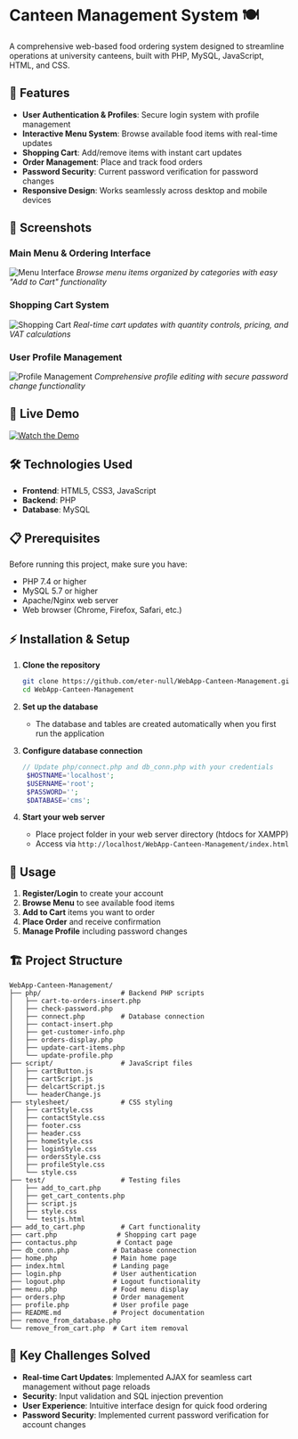 # Canteen Management System 🍽️

A comprehensive web-based food ordering system designed to streamline operations at university canteens, built with PHP, MySQL, JavaScript, HTML, and CSS.

## 🚀 Features

- **User Authentication & Profiles**: Secure login system with profile management
- **Interactive Menu System**: Browse available food items with real-time updates
- **Shopping Cart**: Add/remove items with instant cart updates
- **Order Management**: Place and track food orders
- **Password Security**: Current password verification for password changes
- **Responsive Design**: Works seamlessly across desktop and mobile devices


## 📸 Screenshots

### Main Menu & Ordering Interface
![Menu Interface](screenshots/menu.png)
*Browse menu items organized by categories with easy "Add to Cart" functionality*

### Shopping Cart System
![Shopping Cart](screenshots/cart.png)
*Real-time cart updates with quantity controls, pricing, and VAT calculations*

### User Profile Management
![Profile Management](screenshots/profile.png)
*Comprehensive profile editing with secure password change functionality*

## 🎥 Live Demo

[![Watch the Demo](https://img.shields.io/badge/▶️%20Watch%20Demo-FF0000?style=for-the-badge&logo=youtube&logoColor=white)](https://youtu.be/Z0zXG0vU8e0)

## 🛠️ Technologies Used

- **Frontend**: HTML5, CSS3, JavaScript
- **Backend**: PHP
- **Database**: MySQL


## 📋 Prerequisites

Before running this project, make sure you have:

- PHP 7.4 or higher
- MySQL 5.7 or higher
- Apache/Nginx web server
- Web browser (Chrome, Firefox, Safari, etc.)

## ⚡ Installation & Setup

1. **Clone the repository**
   ```bash
   git clone https://github.com/eter-null/WebApp-Canteen-Management.git
   cd WebApp-Canteen-Management
   ```

2. **Set up the database**
   - The database and tables are created automatically when you first run the application


3. **Configure database connection**
   ```php
   // Update php/connect.php and db_conn.php with your credentials
    $HOSTNAME='localhost';
    $USERNAME='root';
    $PASSWORD='';
    $DATABASE='cms';
   ```

4. **Start your web server**
   - Place project folder in your web server directory (htdocs for XAMPP)
   - Access via `http://localhost/WebApp-Canteen-Management/index.html`

## 📱 Usage


1. **Register/Login** to create your account
2. **Browse Menu** to see available food items
3. **Add to Cart** items you want to order
4. **Place Order** and receive confirmation
5. **Manage Profile** including password changes


## 🏗️ Project Structure

```
WebApp-Canteen-Management/
├── php/                    # Backend PHP scripts
│   ├── cart-to-orders-insert.php
│   ├── check-password.php
│   ├── connect.php         # Database connection
│   ├── contact-insert.php
│   ├── get-customer-info.php
│   ├── orders-display.php
│   ├── update-cart-items.php
│   └── update-profile.php
├── script/                 # JavaScript files
│   ├── cartButton.js
│   ├── cartScript.js
│   ├── delcartScript.js
│   └── headerChange.js
├── stylesheet/             # CSS styling
│   ├── cartStyle.css
│   ├── contactStyle.css
│   ├── footer.css
│   ├── header.css
│   ├── homeStyle.css
│   ├── loginStyle.css
│   ├── ordersStyle.css
│   ├── profileStyle.css
│   └── style.css
├── test/                   # Testing files
│   ├── add_to_cart.php
│   ├── get_cart_contents.php
│   ├── script.js
│   ├── style.css
│   └── testjs.html
├── add_to_cart.php         # Cart functionality
├── cart.php               # Shopping cart page
├── contactus.php          # Contact page
├── db_conn.php           # Database connection
├── home.php              # Main home page
├── index.html            # Landing page
├── login.php             # User authentication
├── logout.php            # Logout functionality
├── menu.php              # Food menu display
├── orders.php            # Order management
├── profile.php           # User profile page
├── README.md             # Project documentation
├── remove_from_database.php
└── remove_from_cart.php  # Cart item removal
```

## 🎯 Key Challenges Solved

- **Real-time Cart Updates**: Implemented AJAX for seamless cart management without page reloads
- **Security**: Input validation and SQL injection prevention
- **User Experience**: Intuitive interface design for quick food ordering
- **Password Security**: Implemented current password verification for account changes



